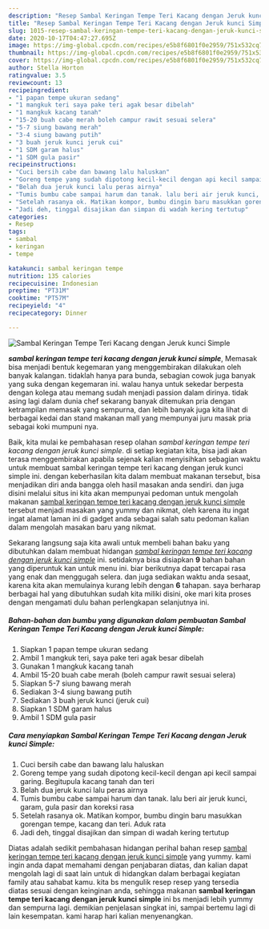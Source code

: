 ```yaml
---
description: "Resep Sambal Keringan Tempe Teri Kacang dengan Jeruk kunci Simple Lezat"
title: "Resep Sambal Keringan Tempe Teri Kacang dengan Jeruk kunci Simple Lezat"
slug: 1015-resep-sambal-keringan-tempe-teri-kacang-dengan-jeruk-kunci-simple-lezat
date: 2020-10-17T04:47:27.695Z
image: https://img-global.cpcdn.com/recipes/e5b8f6801f0e2959/751x532cq70/sambal-keringan-tempe-teri-kacang-dengan-jeruk-kunci-simple-foto-resep-utama.jpg
thumbnail: https://img-global.cpcdn.com/recipes/e5b8f6801f0e2959/751x532cq70/sambal-keringan-tempe-teri-kacang-dengan-jeruk-kunci-simple-foto-resep-utama.jpg
cover: https://img-global.cpcdn.com/recipes/e5b8f6801f0e2959/751x532cq70/sambal-keringan-tempe-teri-kacang-dengan-jeruk-kunci-simple-foto-resep-utama.jpg
author: Stella Horton
ratingvalue: 3.5
reviewcount: 13
recipeingredient:
- "1 papan tempe ukuran sedang"
- "1 mangkuk teri saya pake teri agak besar dibelah"
- "1 mangkuk kacang tanah"
- "15-20 buah cabe merah boleh campur rawit sesuai selera"
- "5-7 siung bawang merah"
- "3-4 siung bawang putih"
- "3 buah jeruk kunci jeruk cui"
- "1 SDM garam halus"
- "1 SDM gula pasir"
recipeinstructions:
- "Cuci bersih cabe dan bawang lalu haluskan"
- "Goreng tempe yang sudah dipotong kecil-kecil dengan api kecil sampai garing. Begitupula kacang tanah dan teri"
- "Belah dua jeruk kunci lalu peras airnya"
- "Tumis bumbu cabe sampai harum dan tanak. lalu beri air jeruk kunci, garam, gula pasir dan koreksi rasa"
- "Setelah rasanya ok. Matikan kompor, bumbu dingin baru masukkan gorengan tempe, kacang dan teri. Aduk rata"
- "Jadi deh, tinggal disajikan dan simpan di wadah kering tertutup"
categories:
- Resep
tags:
- sambal
- keringan
- tempe

katakunci: sambal keringan tempe 
nutrition: 135 calories
recipecuisine: Indonesian
preptime: "PT31M"
cooktime: "PT57M"
recipeyield: "4"
recipecategory: Dinner

---
```



![Sambal Keringan Tempe Teri Kacang dengan Jeruk kunci Simple](https://img-global.cpcdn.com/recipes/e5b8f6801f0e2959/751x532cq70/sambal-keringan-tempe-teri-kacang-dengan-jeruk-kunci-simple-foto-resep-utama.jpg)

<b><i>sambal keringan tempe teri kacang dengan jeruk kunci simple</i></b>, Memasak bisa menjadi bentuk kegemaran yang menggembirakan dilakukan oleh banyak kalangan. tidaklah hanya para bunda, sebagian cowok juga banyak yang suka dengan kegemaran ini. walau hanya untuk sekedar berpesta dengan kolega atau memang sudah menjadi passion dalam dirinya. tidak asing lagi dalam dunia chef sekarang banyak ditemukan pria dengan ketrampilan memasak yang sempurna, dan lebih banyak juga kita lihat di berbagai kedai dan stand makanan mall yang mempunyai juru masak pria sebagai koki mumpuni nya.



Baik, kita mulai ke pembahasan resep olahan <i>sambal keringan tempe teri kacang dengan jeruk kunci simple</i>. di setiap kegiatan kita, bisa jadi akan terasa menggembirakan apabila sejenak kalian menyisihkan sebagian waktu untuk membuat sambal keringan tempe teri kacang dengan jeruk kunci simple ini. dengan keberhasilan kita dalam membuat makanan tersebut, bisa menjadikan diri anda bangga oleh hasil masakan anda sendiri. dan juga disini melalui situs ini kita akan mempunyai pedoman untuk mengolah makanan <u>sambal keringan tempe teri kacang dengan jeruk kunci simple</u> tersebut menjadi masakan yang yummy dan nikmat, oleh karena itu ingat ingat alamat laman ini di gadget anda sebagai salah satu pedoman kalian dalam mengolah masakan baru yang nikmat.


Sekarang langsung saja kita awali untuk membeli bahan baku yang dibutuhkan dalam membuat hidangan <u><i>sambal keringan tempe teri kacang dengan jeruk kunci simple</i></u> ini. setidaknya bisa disiapkan <b>9</b> bahan bahan yang diperuntuk kan untuk menu ini. biar berikutnya dapat tercapai rasa yang enak dan menggugah selera. dan juga sediakan waktu anda sesaat, karena kita akan memulainya kurang lebih dengan <b>6</b> tahapan. saya berharap berbagai hal yang dibutuhkan sudah kita miliki disini, oke mari kita proses dengan mengamati dulu bahan perlengkapan selanjutnya ini.

<!--inarticleads1-->

##### Bahan-bahan dan bumbu yang digunakan dalam pembuatan Sambal Keringan Tempe Teri Kacang dengan Jeruk kunci Simple:

1. Siapkan 1 papan tempe ukuran sedang
1. Ambil 1 mangkuk teri, saya pake teri agak besar dibelah
1. Gunakan 1 mangkuk kacang tanah
1. Ambil 15-20 buah cabe merah (boleh campur rawit sesuai selera)
1. Siapkan 5-7 siung bawang merah
1. Sediakan 3-4 siung bawang putih
1. Sediakan 3 buah jeruk kunci (jeruk cui)
1. Siapkan 1 SDM garam halus
1. Ambil 1 SDM gula pasir




<!--inarticleads2-->

##### Cara menyiapkan Sambal Keringan Tempe Teri Kacang dengan Jeruk kunci Simple:

1. Cuci bersih cabe dan bawang lalu haluskan
1. Goreng tempe yang sudah dipotong kecil-kecil dengan api kecil sampai garing. Begitupula kacang tanah dan teri
1. Belah dua jeruk kunci lalu peras airnya
1. Tumis bumbu cabe sampai harum dan tanak. lalu beri air jeruk kunci, garam, gula pasir dan koreksi rasa
1. Setelah rasanya ok. Matikan kompor, bumbu dingin baru masukkan gorengan tempe, kacang dan teri. Aduk rata
1. Jadi deh, tinggal disajikan dan simpan di wadah kering tertutup




Diatas adalah sedikit pembahasan hidangan perihal bahan resep <u>sambal keringan tempe teri kacang dengan jeruk kunci simple</u> yang yummy. kami ingin anda dapat memahami dengan penjabaran diatas, dan kalian dapat mengolah lagi di saat lain untuk di hidangkan dalam berbagai kegiatan family atau sahabat kamu. kita bs mengulik resep resep yang tersedia diatas sesuai dengan keinginan anda, sehingga makanan <b>sambal keringan tempe teri kacang dengan jeruk kunci simple</b> ini bs menjadi lebih yummy dan sempurna lagi. demikian penjelasan singkat ini, sampai bertemu lagi di lain kesempatan. kami harap hari kalian menyenangkan.
